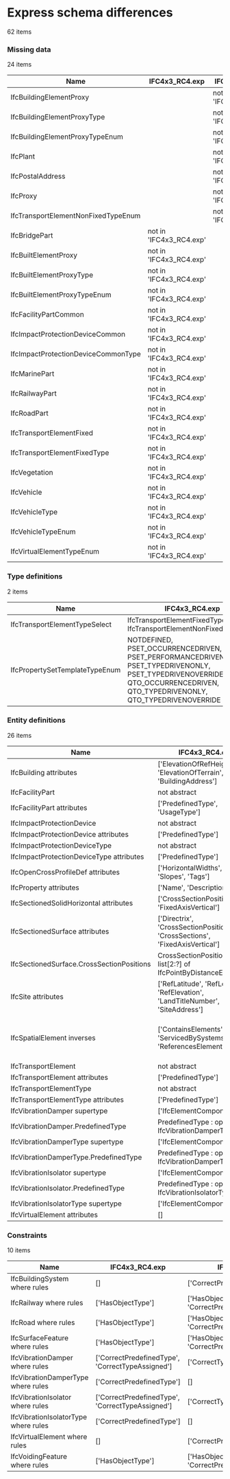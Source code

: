 # Express schema differences

62 items


### Missing data

24 items

| Name                                | IFC4x3_RC4.exp          | IFC.exp          |
|-------------------------------------|-------------------------|------------------|
| IfcBuildingElementProxy             |                         | not in 'IFC.exp' |
| IfcBuildingElementProxyType         |                         | not in 'IFC.exp' |
| IfcBuildingElementProxyTypeEnum     |                         | not in 'IFC.exp' |
| IfcPlant                            |                         | not in 'IFC.exp' |
| IfcPostalAddress                    |                         | not in 'IFC.exp' |
| IfcProxy                            |                         | not in 'IFC.exp' |
| IfcTransportElementNonFixedTypeEnum |                         | not in 'IFC.exp' |
| IfcBridgePart                       | not in 'IFC4x3_RC4.exp' |                  |
| IfcBuiltElementProxy                | not in 'IFC4x3_RC4.exp' |                  |
| IfcBuiltElementProxyType            | not in 'IFC4x3_RC4.exp' |                  |
| IfcBuiltElementProxyTypeEnum        | not in 'IFC4x3_RC4.exp' |                  |
| IfcFacilityPartCommon               | not in 'IFC4x3_RC4.exp' |                  |
| IfcImpactProtectionDeviceCommon     | not in 'IFC4x3_RC4.exp' |                  |
| IfcImpactProtectionDeviceCommonType | not in 'IFC4x3_RC4.exp' |                  |
| IfcMarinePart                       | not in 'IFC4x3_RC4.exp' |                  |
| IfcRailwayPart                      | not in 'IFC4x3_RC4.exp' |                  |
| IfcRoadPart                         | not in 'IFC4x3_RC4.exp' |                  |
| IfcTransportElementFixed            | not in 'IFC4x3_RC4.exp' |                  |
| IfcTransportElementFixedType        | not in 'IFC4x3_RC4.exp' |                  |
| IfcVegetation                       | not in 'IFC4x3_RC4.exp' |                  |
| IfcVehicle                          | not in 'IFC4x3_RC4.exp' |                  |
| IfcVehicleType                      | not in 'IFC4x3_RC4.exp' |                  |
| IfcVehicleTypeEnum                  | not in 'IFC4x3_RC4.exp' |                  |
| IfcVirtualElementTypeEnum           | not in 'IFC4x3_RC4.exp' |                  |

### Type definitions

2 items

| Name                           | IFC4x3_RC4.exp                                                                                                                                                            | IFC.exp                                              |
|--------------------------------|---------------------------------------------------------------------------------------------------------------------------------------------------------------------------|------------------------------------------------------|
| IfcTransportElementTypeSelect  | IfcTransportElementFixedTypeEnum, IfcTransportElementNonFixedTypeEnum                                                                                                     | IfcTransportElementFixedTypeEnum, IfcVehicleTypeEnum |
| IfcPropertySetTemplateTypeEnum | NOTDEFINED, PSET_OCCURRENCEDRIVEN, PSET_PERFORMANCEDRIVEN, PSET_TYPEDRIVENONLY, PSET_TYPEDRIVENOVERRIDE, QTO_OCCURRENCEDRIVEN, QTO_TYPEDRIVENONLY, QTO_TYPEDRIVENOVERRIDE | NOTDEFINED                                           |

### Entity definitions

26 items

| Name                                      | IFC4x3_RC4.exp                                                                    | IFC.exp                                                                                                         |
|-------------------------------------------|-----------------------------------------------------------------------------------|-----------------------------------------------------------------------------------------------------------------|
| IfcBuilding attributes                    | ['ElevationOfRefHeight', 'ElevationOfTerrain', 'BuildingAddress']                 | ['ElevationOfRefHeight', 'ElevationOfTerrain']                                                                  |
| IfcFacilityPart                           | not abstract                                                                      | abstract                                                                                                        |
| IfcFacilityPart attributes                | ['PredefinedType', 'UsageType']                                                   | ['UsageType']                                                                                                   |
| IfcImpactProtectionDevice                 | not abstract                                                                      | abstract                                                                                                        |
| IfcImpactProtectionDevice attributes      | ['PredefinedType']                                                                | []                                                                                                              |
| IfcImpactProtectionDeviceType             | not abstract                                                                      | abstract                                                                                                        |
| IfcImpactProtectionDeviceType attributes  | ['PredefinedType']                                                                | []                                                                                                              |
| IfcOpenCrossProfileDef attributes         | ['HorizontalWidths', 'Widths', 'Slopes', 'Tags']                                  | ['HorizontalWidths', 'Widths', 'Slopes', 'Tags', 'OffsetPoint']                                                 |
| IfcProperty attributes                    | ['Name', 'Description']                                                           | ['Name', 'Specification']                                                                                       |
| IfcSectionedSolidHorizontal attributes    | ['CrossSectionPositions', 'FixedAxisVertical']                                    | ['CrossSectionPositions']                                                                                       |
| IfcSectionedSurface attributes            | ['Directrix', 'CrossSectionPositions', 'CrossSections', 'FixedAxisVertical']      | ['Directrix', 'CrossSectionPositions', 'CrossSections']                                                         |
| IfcSectionedSurface.CrossSectionPositions | CrossSectionPositions : list[2:?] of IfcPointByDistanceExpression                 | CrossSectionPositions : list[2:?] of IfcAxis2PlacementLinear                                                    |
| IfcSite attributes                        | ['RefLatitude', 'RefLongitude', 'RefElevation', 'LandTitleNumber', 'SiteAddress'] | ['RefLatitude', 'RefLongitude', 'RefElevation', 'LandTitleNumber']                                              |
| IfcSpatialElement inverses                | ['ContainsElements', 'ServicedBySystems', 'ReferencesElements']                   | ['ContainsElements', 'ServicedBySystems', 'ReferencesElements', 'IsInterferedByElements', 'InterferesElements'] |
| IfcTransportElement                       | not abstract                                                                      | abstract                                                                                                        |
| IfcTransportElement attributes            | ['PredefinedType']                                                                | []                                                                                                              |
| IfcTransportElementType                   | not abstract                                                                      | abstract                                                                                                        |
| IfcTransportElementType attributes        | ['PredefinedType']                                                                | []                                                                                                              |
| IfcVibrationDamper supertype              | ['IfcElementComponent']                                                           | ['IfcImpactProtectionDevice']                                                                                   |
| IfcVibrationDamper.PredefinedType         | PredefinedType : optional IfcVibrationDamperTypeEnum                              | PredefinedType : IfcDamperTypeEnum                                                                              |
| IfcVibrationDamperType supertype          | ['IfcElementComponentType']                                                       | ['IfcImpactProtectionDeviceType']                                                                               |
| IfcVibrationDamperType.PredefinedType     | PredefinedType : optional IfcVibrationDamperTypeEnum                              | PredefinedType : IfcVibrationDamperTypeEnum                                                                     |
| IfcVibrationIsolator supertype            | ['IfcElementComponent']                                                           | ['IfcImpactProtectionDevice']                                                                                   |
| IfcVibrationIsolator.PredefinedType       | PredefinedType : optional IfcVibrationIsolatorTypeEnum                            | PredefinedType : IfcVibrationIsolatorTypeEnum                                                                   |
| IfcVibrationIsolatorType supertype        | ['IfcElementComponentType']                                                       | ['IfcImpactProtectionDeviceType']                                                                               |
| IfcVirtualElement attributes              | []                                                                                | ['PredefinedType']                                                                                              |

### Constraints

10 items

| Name                                 | IFC4x3_RC4.exp                                   | IFC.exp                                    |
|--------------------------------------|--------------------------------------------------|--------------------------------------------|
| IfcBuildingSystem where rules        | []                                               | ['CorrectPredefinedType']                  |
| IfcRailway where rules               | ['HasObjectType']                                | ['HasObjectType', 'CorrectPredefinedType'] |
| IfcRoad where rules                  | ['HasObjectType']                                | ['HasObjectType', 'CorrectPredefinedType'] |
| IfcSurfaceFeature where rules        | ['HasObjectType']                                | ['HasObjectType', 'CorrectPredefinedType'] |
| IfcVibrationDamper where rules       | ['CorrectPredefinedType', 'CorrectTypeAssigned'] | ['CorrectTypeAssigned']                    |
| IfcVibrationDamperType where rules   | ['CorrectPredefinedType']                        | []                                         |
| IfcVibrationIsolator where rules     | ['CorrectPredefinedType', 'CorrectTypeAssigned'] | ['CorrectTypeAssigned']                    |
| IfcVibrationIsolatorType where rules | ['CorrectPredefinedType']                        | []                                         |
| IfcVirtualElement where rules        | []                                               | ['CorrectPredefinedType']                  |
| IfcVoidingFeature where rules        | ['HasObjectType']                                | ['HasObjectType', 'CorrectPredefinedType'] |
